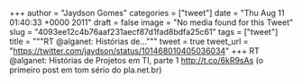 
+++
author = "Jaydson Gomes"
categories = ["tweet"]
date = "Thu Aug 11 01:40:33 +0000 2011"
draft = false
image = "No media found for this Tweet"
slug = "4093ee12c4b76aaf231aecf87d1fad8bdfa25c61"
tags = ["tweet"]
title = """RT @alganet: Histórias de..."""
tweet = true
tweet_url = "https://twitter.com/jaydson/status/101468010405036034"
+++
RT @alganet: Histórias de Projetos em TI, parte 1 http://t.co/6kR9sAs (o primeiro post em tom sério do pla.net.br)
